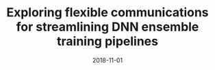 ---
title: "Exploring flexible communications for streamlining DNN ensemble training pipelines"
collection: publications
date: 2018-11-01
venue: 'Proceedings of the International Conference for High Performance Computing, Networking, Storage, and Analysis (<b>SC</b>), 2018. (Acceptance rate: 23%) '
paperurl: 'http://guanh01.github.io/files/2018sc.pdf'
authors: 'Randall Pittman, Hui Guan, Xipeng Shen, Seung-Hwan Lim, and Robert M. Patton'
---